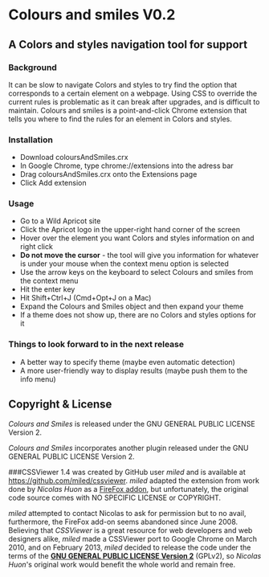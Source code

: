 Colours and smiles V0.2
=======================
A Colors and styles navigation tool for support
-----------------------------------------------

### Background
It can be slow to navigate Colors and styles to try find the option that corresponds to a certain element on a webpage.  Using CSS to override the current rules is problematic as it can break after upgrades, and is difficult to maintain.  Colours and smiles is a point-and-click Chrome extension that tells you where to find the rules for an element in Colors and styles. 

### Installation
* Download coloursAndSmiles.crx
* In Google Chrome, type chrome://extensions into the adress bar
* Drag coloursAndSmiles.crx onto the Extensions page
* Click Add extension

### Usage
* Go to a Wild Apricot site
* Click the Apricot logo in the upper-right hand corner of the screen
* Hover over the element you want Colors and styles information on and right click
* **Do not move the cursor** - the tool will give you information for whatever is under your mouse when the context menu option is selected 
* Use the arrow keys on the keyboard to select Colours and smiles from the context menu  
* Hit the enter key
* Hit Shift+Ctrl+J (Cmd+Opt+J on a Mac)
* Expand the Colours and Smiles object and then expand your theme
* If a theme does not show up, there are no Colors and styles options for it

### Things to look forward to in the next release
* A better way to specify theme (maybe even automatic detection)
* A more user-friendly way to display results (maybe push them to the info menu)


Copyright & License
-------------------

*Colours and Smiles* is released under the GNU GENERAL PUBLIC LICENSE Version 2.

*Colours and Smiles* incorporates another plugin released under the GNU GENERAL PUBLIC LICENSE Version 2. 

###CSSViewer 1.4 
was created by GitHub user *miled* and is available at https://github.com/miled/cssviewer. *miled* adapted the extension from work done by *Nicolas Huon* as a [FireFox addon](https://addons.mozilla.org/en-US/firefox/addon/2104), but unfortunately, the original code source comes with NO SPECIFIC LICENSE or COPYRIGHT.

*miled* attempted to contact Nicolas to ask for permission but to no avail, furthermore, the FireFox add-on seems abandoned since June 2008. Believing that *CSSViewer* is a great resource for web developers and web designers alike, *miled* made a CSSViewer port to Google Chrome on March 2010, and on February 2013, *miled* decided to release the code under the terms of the **[GNU GENERAL PUBLIC LICENSE Version 2](http://www.gnu.org/licenses/gpl-2.0.txt)** (GPLv2), so *Nicolas Huon*'s original work would benefit the whole world and remain free.  